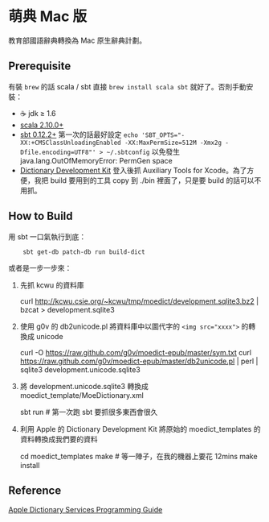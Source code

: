 # 萌典 Mac 版
教育部國語辭典轉換為 Mac 原生辭典計劃。

## Prerequisite

有裝 `brew` 的話 scala / sbt 直接 `brew install scala sbt` 就好了。否則手動安裝：
  * ☕ jdk ≥ 1.6
  * [scala 2.10.0+](http://www.scala-lang.org/downloads)
  * [sbt 0.12.2+](http://www.scala-sbt.org/release/docs/Getting-Started/Setup.html)
    第一次的話最好設定 `echo 'SBT_OPTS="-XX:+CMSClassUnloadingEnabled -XX:MaxPermSize=512M -Xmx2g -Dfile.encoding=UTF8"' > ~/.sbtconfig` 以免發生 java.lang.OutOfMemoryError: PermGen space  
  * [Dictionary Development Kit](https://developer.apple.com/downloads/index.action) 登入後抓 Auxiliary Tools for Xcode。為了方便，我把 build 要用到的工具 copy 到 ./bin 裡面了，只是要 build 的話可以不用抓。

## How to Build
  用 sbt 一口氣執行到底：

        sbt get-db patch-db run build-dict

  或者是一步一步來：


  1. 先抓 kcwu 的資料庫

        curl http://kcwu.csie.org/~kcwu/tmp/moedict/development.sqlite3.bz2 | bzcat > development.sqlite3

  2. 使用 g0v 的 db2unicode.pl 將資料庫中以圖代字的 `<img src="xxxx">` 的轉換成 unicode

        curl -O https://raw.github.com/g0v/moedict-epub/master/sym.txt
        curl https://raw.github.com/g0v/moedict-epub/master/db2unicode.pl | perl | sqlite3 development.unicode.sqlite3

  3. 將 development.unicode.sqlite3 轉換成 moedict_template/MoeDictionary.xml

        sbt run # 第一次跑 sbt 要抓很多東西會很久

  4. 利用 Apple 的 Dictionary Development Kit 將原始的 moedict_templates 的資料轉換成我們要的資料

        cd moedict_templates
        make # 等一陣子，在我的機器上要花 12mins
        make install 

## Reference

[Apple Dictionary Services Programming Guide](https://developer.apple.com/library/mac/#documentation/UserExperience/Conceptual/DictionaryServicesProgGuide/Introduction/Introduction.html)

